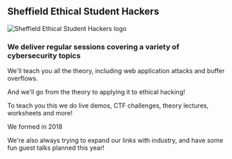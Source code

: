 ## Sheffield Ethical Student Hackers
<img src="/logos/logo.png" alt="Sheffield Ethical Student Hackers logo">


### We deliver regular sessions covering a variety of cybersecurity topics
We'll teach you all the theory, including <span class="highlight">web application attacks</span> and <span class="highlight">buffer overflows</span>.

And we'll go from the theory to applying it to <span class="highlight">ethical hacking!</span>

To teach you this we do <span class="highlight">live demos, CTF challenges, theory lectures, worksheets and more!</span>

We formed in 2018

We're also always trying to expand our links with industry, and have some fun guest talks planned this year!
